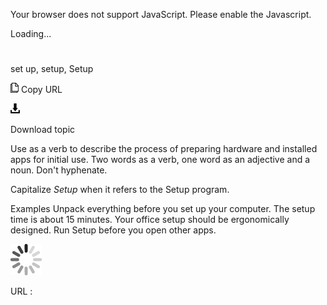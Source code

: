 Your browser does not support JavaScript. Please enable the Javascript.

Loading...

# 

set up, setup, Setup

![Copy URL](media/set-up-setup/Copy.png)
Copy URL

![Download](media/set-up-setup/Download.png)

Download topic

Use as a verb to describe the process of preparing hardware and installed apps for initial use. Two words as a verb, one word as an adjective and a noun. Don't hyphenate.

Capitalize *Setup* when it refers to the Setup program. 

Examples
Unpack everything before you set up your computer.
The setup time is about 15 minutes.
Your office setup should be ergonomically designed.
Run Setup before you open other apps. 

![In progress](media/set-up-setup/activity-large.gif)

URL :
